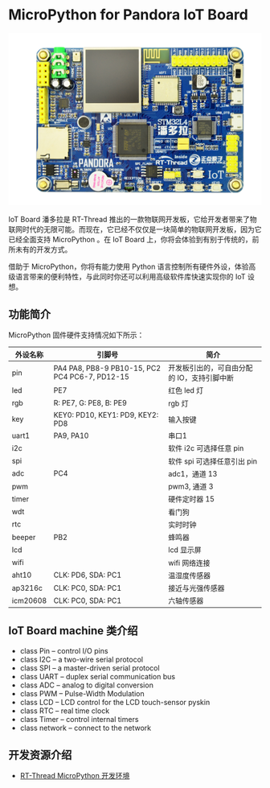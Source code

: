 # MicroPython for Pandora IoT Board 

![IoT_Board](docs/figures/IoT_Board.png)

IoT Board 潘多拉是 RT-Thread 推出的一款物联网开发板，它给开发者带来了物联网时代的无限可能。而现在，它已经不仅仅是一块简单的物联网开发板，因为它已经全面支持 MicroPython 。在 IoT Board 上，你将会体验到有别于传统的，前所未有的开发方式。

借助于 MicroPython，你将有能力使用 Python 语言控制所有硬件外设，体验高级语言带来的便利特性，与此同时你还可以利用高级软件库快速实现你的 IoT 设想。

## 功能简介

MicroPython 固件硬件支持情况如下所示：

| 外设名称 | 引脚号                                         | 简介                                        |
| -------- | ---------------------------------------------- | ------------------------------------------- |
| pin      | PA4 PA8, PB8-9 PB10-15, PC2 PC4 PC6-7, PD12-15 | 开发板引出的，可自由分配的 IO，支持引脚中断 |
| led      | PE7                                            | 红色 led 灯                                 |
| rgb      | R: PE7, G: PE8, B: PE9                         | rgb 灯                                      |
| key      | KEY0: PD10, KEY1: PD9, KEY2: PD8               | 输入按键                                    |
| uart1    | PA9, PA10                                      | 串口1                                       |
| i2c      |                                                | 软件 i2c 可选择任意 pin                     |
| spi      |                                                | 软件 spi 可选择任意引出 pin                 |
| adc      | PC4                                            | adc1，通道 13                               |
| pwm      |                                                | pwm3, 通道 3                                |
| timer    |                                                | 硬件定时器 15                               |
| wdt      |                                                | 看门狗                                      |
| rtc      |                                                | 实时时钟                                    |
| beeper   | PB2                                            | 蜂鸣器                                      |
| lcd      |                                                | lcd 显示屏                                  |
| wifi     |                                                | wifi 网络连接                               |
| aht10    | CLK: PD6, SDA: PC1                             | 温湿度传感器                                |
| ap3216c  | CLK: PC0, SDA: PC1                             | 接近与光强传感器                            |
| icm20608 | CLK: PC0, SDA: PC1                             | 六轴传感器                                  |

## IoT Board machine 类介绍

- class Pin – control I/O pins
- class I2C – a two-wire serial protocol
- class SPI – a master-driven serial protocol
- class UART – duplex serial communication bus
- class ADC – analog to digital conversion
- class PWM – Pulse-Width Modulation
- class LCD – LCD control for the LCD touch-sensor pyskin
- class RTC – real time clock
- class Timer – control internal timers
- class network – connect to the network

## 开发资源介绍

- [RT-Thread MicroPython 开发环境](https://marketplace.visualstudio.com/items?itemName=RT-Thread.rt-thread-micropython)
